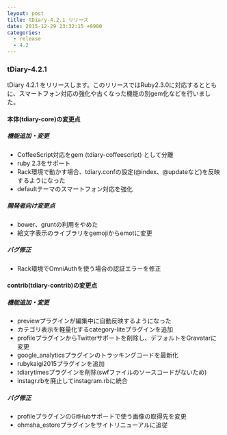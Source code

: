 ```yaml
---
leyout: post
title: tDiary-4.2.1 リリース
date: 2015-12-29 23:32:15 +0900
categories:
  - release
  - 4.2
---
```

### tDiary-4.2.1

tDiary 4.2.1 をリリースします。このリリースではRuby2.3.0に対応するとともに、スマートフォン対応の強化や古くなった機能の別gem化などを行いました。

#### 本体(tdiary-core)の変更点

##### 機能追加・変更
* CoffeeScript対応をgem (tdiary-coffeescript) として分離
* ruby 2.3をサポート
* Rack環境で動かす場合、tdiary.confの設定(@index、@updateなど)を反映するようになった
* defaultテーマのスマートフォン対応を強化

##### 開発者向け変更点
* bower、gruntの利用をやめた
* 絵文字表示のライブラリをgemojiからemotに変更

##### バグ修正
* Rack環境でOmniAuthを使う場合の認証エラーを修正

#### contrib(tdiary-contrib)の変更点

##### 機能追加・変更
* previewプラグインが編集中に自動反映するようになった
* カテゴリ表示を軽量化するcategory-liteプラグインを追加
* profileプラグインからTwitterサポートを削除し、デフォルトをGravatarに変更
* google_analyticsプラグインのトラッキングコードを最新化
* rubykaigi2015プラグインを追加
* tdiarytimesプラグインを削除(swfファイルのソースコードがないため)
* instagr.rbを廃止してinstagram.rbに統合

##### バグ修正
* profileプラグインのGitHubサポートで使う画像の取得先を変更
* ohmsha_estoreプラグインをサイトリニューアルに追従


